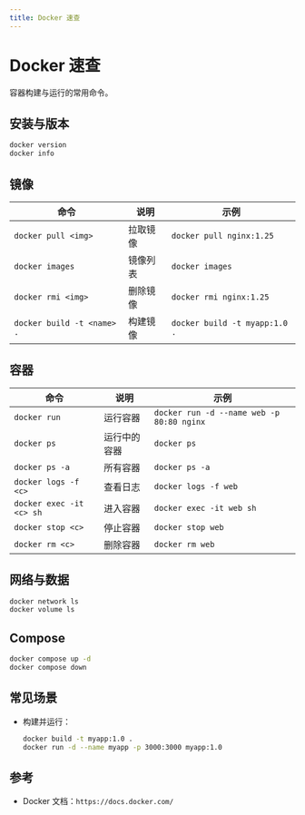 ```yaml
---
title: Docker 速查
---
```


# Docker 速查

容器构建与运行的常用命令。

## 安装与版本

```bash
docker version
docker info
```

## 镜像

| 命令 | 说明 | 示例 |
| --- | --- | --- |
| `docker pull <img>` | 拉取镜像 | `docker pull nginx:1.25` |
| `docker images` | 镜像列表 | `docker images` |
| `docker rmi <img>` | 删除镜像 | `docker rmi nginx:1.25` |
| `docker build -t <name> .` | 构建镜像 | `docker build -t myapp:1.0 .` |

## 容器

| 命令 | 说明 | 示例 |
| --- | --- | --- |
| `docker run` | 运行容器 | `docker run -d --name web -p 80:80 nginx` |
| `docker ps` | 运行中的容器 | `docker ps` |
| `docker ps -a` | 所有容器 | `docker ps -a` |
| `docker logs -f <c>` | 查看日志 | `docker logs -f web` |
| `docker exec -it <c> sh` | 进入容器 | `docker exec -it web sh` |
| `docker stop <c>` | 停止容器 | `docker stop web` |
| `docker rm <c>` | 删除容器 | `docker rm web` |

## 网络与数据

```bash
docker network ls
docker volume ls
```

## Compose

```bash
docker compose up -d
docker compose down
```

## 常见场景

- 构建并运行：
  ```bash
  docker build -t myapp:1.0 .
  docker run -d --name myapp -p 3000:3000 myapp:1.0
  ```

## 参考

- Docker 文档：`https://docs.docker.com/`


